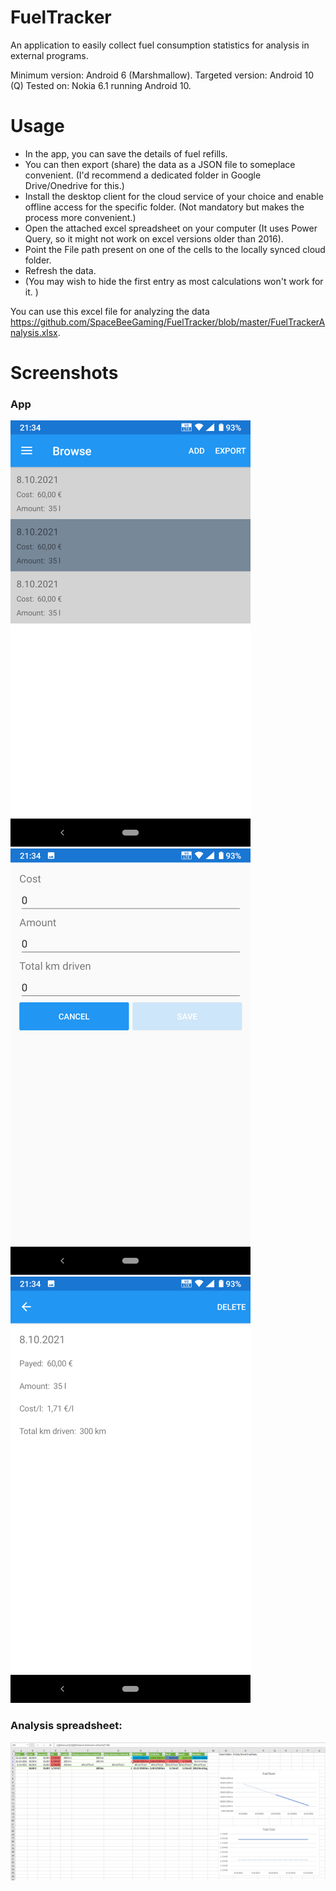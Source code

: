 # FuelTracker
An application to easily collect fuel consumption statistics for analysis in external programs.

Minimum version: Android 6 (Marshmallow).
Targeted version: Android 10 (Q)
Tested on: Nokia 6.1 running Android 10.

# Usage
- In the app, you can save the details of fuel refills.
- You can then export (share) the data as a JSON file to someplace convenient. (I'd recommend a dedicated folder in Google Drive/Onedrive for this.)
- Install the desktop client for the cloud service of your choice and enable offline access for the specific folder. (Not mandatory but makes the process more convenient.)
- Open the attached excel spreadsheet on your computer (It uses Power Query, so it might not work on excel versions older than 2016).
- Point the File path present on one of the cells to the locally synced cloud folder.
- Refresh the data.
- (You may wish to hide the first entry as most calculations won't work for it. )

You can use this excel file for analyzing the data https://github.com/SpaceBeeGaming/FuelTracker/blob/master/FuelTrackerAnalysis.xlsx.

# Screenshots

### App
![Entry list](Screenshots/App_List.png) 
![Add new entry dialog](Screenshots/App_Add.png) 
![Entry details](Screenshots/App_Details.png)

### Analysis spreadsheet:
![Excel analysis](Screenshots/Excel_Analysis.png)
